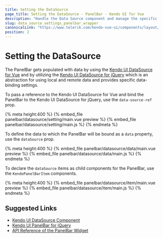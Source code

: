 ```yaml
---
title: Setting the DataSource
page_title: Setting the DataSource - PanelBar - Kendo UI for Vue
description: "Handle the Data Source component and manage the specific settings when binding the Kendo UI Panelbar for Vue to data."
slug: data_source_settings_panelbar_wrapper
canonicalLink: "https://www.telerik.com/kendo-vue-ui/components/layout/panelbar/data-binding/"
position: 2
---
```


<div><WrapperBanner link="/kendo-vue-ui/components/layout/panelbar/data-binding"></WrapperBanner></div> 

# Setting the DataSource

The PanelBar gets populated with data by using the [Kendo UI DataSource for Vue](https://docs.telerik.com/kendo-ui-wrappers-vue/components/datasource) and by utilizing the [Kendo UI DataSource for jQuery](https://docs.telerik.com/kendo-ui/api/javascript/data/datasource) which is an abstraction for using local and remote data and provides specific data-binding settings.

To pass a reference to the Kendo UI DataSource for Vue and bind the PanelBar to the Kendo UI DataSource for jQuery, use the `data-source-ref` prop.

{% meta height:400 %}
{% embed_file panelbar/datasource/setting/main.vue preview %}
{% embed_file panelbar/datasource/setting/main.js %}
{% endmeta %}

To define the data to which the PanelBar will be bound as a `data` property, use the `dataSource` prop.

{% meta height:400 %}
{% embed_file panelbar/datasource/data/main.vue preview %}
{% embed_file panelbar/datasource/data/main.js %}
{% endmeta %}

To declare the `dataSource` items as child components for the PanelBar, use the `KendoPanelBarItem` components.

{% meta height:400 %}
{% embed_file panelbar/datasource/item/main.vue preview %}
{% embed_file panelbar/datasource/item/main.js %}
{% endmeta %}

## Suggested Links

* [Kendo UI DataSource Component](https://docs.telerik.com/kendo-ui/api/javascript/data/datasource)
* [Kendo UI PanelBar for jQuery](https://docs.telerik.com/kendo-ui/controls/navigation/panelbar/overview)
* [API Reference of the PanelBar Widget](https://docs.telerik.com/kendo-ui/api/javascript/ui/panelbar)
